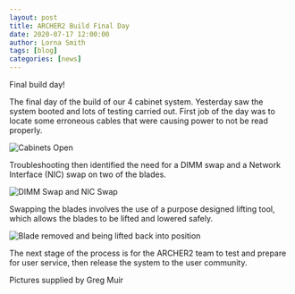 ```yaml
---
layout: post
title: ARCHER2 Build Final Day
date: 2020-07-17 12:00:00
author: Lorna Smith
tags: [blog]
categories: [news]
---
```




Final build day!

The final day of the build of our 4 cabinet system. Yesterday saw the system booted and lots of testing carried out. First job of the day was to locate some erroneous cables that were causing power to not be read properly.

<img src="{{ site.baseurl }}/img/news/2020-07-17-pic1.png" alt="Cabinets Open" title="Cabinets Open"/>



Troubleshooting then identified the need for a DIMM swap and a Network Interface (NIC) swap on two of the blades. 


<img src="{{ site.baseurl }}/img/news/2020-07-17-pic2.png" alt="DIMM Swap and NIC Swap" title="DIMM Swap and NIC Swap"/>


Swapping the blades involves the use of a purpose designed lifting tool, which allows the blades to be lifted and lowered safely.

<img src="{{ site.baseurl }}/img/news/2020-07-17-pic3.png" alt="Blade removed and being lifted back into position" title="Blade removed and being lifted back into position"/> 



The next stage of the process is for the ARCHER2 team to test and prepare for user service, then release the system to the user community. 


Pictures supplied by Greg Muir

 


